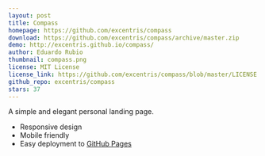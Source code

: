 ```yaml
---
layout: post
title: Compass
homepage: https://github.com/excentris/compass
download: https://github.com/excentris/compass/archive/master.zip
demo: http://excentris.github.io/compass/
author: Eduardo Rubio
thumbnail: compass.png
license: MIT License
license_link: https://github.com/excentris/compass/blob/master/LICENSE
github_repo: excentris/compass
stars: 37
---
```


A simple and elegant personal landing page.

* Responsive design
* Mobile friendly
* Easy deployment to [GitHub Pages](https://pages.github.com)
